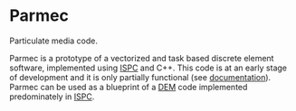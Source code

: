 # Parmec
Particulate media code.

Parmec is a prototype of a vectorized and task based discrete element software, implemented using
[ISPC](http://ispc.github.io) and C++. This code is at an early stage of development and it is
only partially functional (see [documentation](http://parmes.org/parmec)). Parmec
can be used as a blueprint of a [DEM](https://en.wikipedia.org/wiki/Discrete_element_method) code
implemented predominately in [ISPC](http://ispc.github.io).
